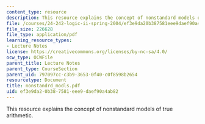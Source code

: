 ```yaml
---
content_type: resource
description: This resource explains the concept of nonstandard models of true arithmetic.
file: /courses/24-242-logic-ii-spring-2004/ef3e9da20b387581eee9daef90a4ab82_nonstandrd_modls.pdf
file_size: 226628
file_type: application/pdf
learning_resource_types:
- Lecture Notes
license: https://creativecommons.org/licenses/by-nc-sa/4.0/
ocw_type: OCWFile
parent_title: Lecture Notes
parent_type: CourseSection
parent_uid: 797097cc-c3b9-3653-0f40-c0f8598b2654
resourcetype: Document
title: nonstandrd_modls.pdf
uid: ef3e9da2-0b38-7581-eee9-daef90a4ab82
---
```

This resource explains the concept of nonstandard models of true arithmetic.